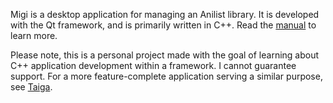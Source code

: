Migi is a desktop application for managing an Anilist library. It is developed with the Qt framework, and is primarily written in C++.  Read the [manual](https://github.com/Stolan00/migi/blob/main/manual.md) to learn more.

Please note, this is a personal project made with the goal of learning about C++ application development within a framework. I cannot guarantee support. For a more feature-complete application serving a similar purpose, see [Taiga](https://taiga.moe/).
